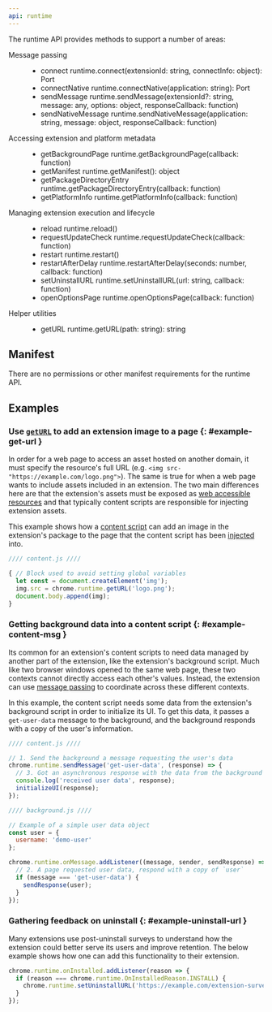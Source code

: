 ```yaml
---
api: runtime
---
```

The runtime API provides methods to support a number of areas:

<dl>
<dt>Message passing</dt>
<dd><ul>
<li>connect runtime.connect(extensionId: string, connectInfo: object): Port</li>
<li>connectNative runtime.connectNative(application: string): Port</li>
<li>sendMessage runtime.sendMessage(extensionId?: string, message: any, options: object, 
responseCallback: function)</li>
<li>sendNativeMessage runtime.sendNativeMessage(application: string, message: object, 
responseCallback: function)</li>
</ul></dd>

<dt>Accessing extension and platform metadata</dt>
<dd><ul>
<li>getBackgroundPage runtime.getBackgroundPage(callback: function)</li>
<li>getManifest runtime.getManifest(): object</li>
<li>getPackageDirectoryEntry runtime.getPackageDirectoryEntry(callback: function)</li>
<li>getPlatformInfo runtime.getPlatformInfo(callback: function)</li>
</ul></dd>

<dt>Managing extension execution and lifecycle</dt>
<dd><ul>
<li>reload runtime.reload()</li>
<li>requestUpdateCheck runtime.requestUpdateCheck(callback: function)</li>
<li>restart runtime.restart()</li>
<li>restartAfterDelay runtime.restartAfterDelay(seconds: number, callback: function)</li>
<li>setUninstallURL runtime.setUninstallURL(url: string, callback: function)</li>
<li>openOptionsPage runtime.openOptionsPage(callback: function)</li>
</ul></dd>

<dt>Helper utilities</dt>
<dd><ul>
<li>getURL runtime.getURL(path: string): string</li>
</ul></dd>

</dl>


## Manifest

There are no permissions or other manifest requirements for the runtime API.



## Examples

### Use [`getURL`][get-url] to add an extension image to a page {: #example-get-url }

In order for a web page to access an asset hosted on another domain, it must specify the resource's
full URL (e.g. `<img src-"https://example.com/logo.png">`). The same is true for when a web page
wants to include assets included in an extension. The two main differences here are that the
extension's assets must be exposed as [web accessible resources][war] and that typically content
scripts are responsible for injecting extension assets.

This example shows how a [content script][content] can add an image in the extension's package to
the page that the content script has been [injected][content-inject] into.

```js
//// content.js ////

{ // Block used to avoid setting global variables
  let const = document.createElement('img');
  img.src = chrome.runtime.getURL('logo.png');
  document.body.append(img);
}
```

### Getting background data into a content script {: #example-content-msg }

Its common for an extension's content scripts to need data managed by another part of the extension,
like the extension's background script. Much like two browser windows opened to the same web page,
these two contexts cannot directly access each other's values. Instead, the extension can use
[message passing][message-passing] to coordinate across these different contexts.

In this example, the content script needs some data from the extension's background script in order
to initialize its UI. To get this data, it passes a `get-user-data` message to the background, and
the background responds with a copy of the user's information.

```js
//// content.js ////

// 1. Send the background a message requesting the user's data
chrome.runtime.sendMessage('get-user-data', (response) => {
  // 3. Got an asynchronous response with the data from the background
  console.log('received user data', response);
  initializeUI(response);
});
```

```js
//// background.js ////

// Example of a simple user data object
const user = {
  username: 'demo-user'
};

chrome.runtime.onMessage.addListener((message, sender, sendResponse) => {
  // 2. A page requested user data, respond with a copy of `user`
  if (message === 'get-user-data') {
    sendResponse(user);
  }
});
```

### Gathering feedback on uninstall {: #example-uninstall-url }

Many extensions use post-uninstall surveys to understand how the extension could better serve its
users and improve retention. The below example shows how one can add this functionality to their
extension.


```js
chrome.runtime.onInstalled.addListener(reason => {
  if (reason === chrome.runtime.OnInstalledReason.INSTALL) {
    chrome.runtime.setUninstallURL('https://example.com/extension-survey');
  }
});
```


[content-inject]: https://developer.chrome.com/docs/extensions/mv3/content_scripts/#functionality
[content]: /docs/extensions/mv3/content_scripts/
[get-url]: #method-getURL
[handshake]: https://en.wikipedia.org/wiki/Transmission_Control_Protocol#Connection_establishment
[key-prop]: /docs/extensions/mv3/manifest/key/
[message-passing]: /docs/extensions/mv3/messaging/
[oauth]: https://developer.chrome.com/docs/extensions/mv3/tut_oauth/
[war]: /docs/extensions/mv3/manifest/web_accessible_resources/
